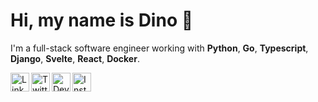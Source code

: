 Hi, my name is Dino 🦖
======================

I'm a full-stack software engineer working with **Python**, **Go**, **Typescript**, **Django**, **Svelte**, **React**, **Docker**.

[<img align="left" alt="LinkedIn" width="30px" src="https://cdn.jsdelivr.net/npm/simple-icons@8.4.0/icons/linkedin.svg" />][linkedin]
[<img align="left" alt="Twitter" width="30px" src="https://cdn.jsdelivr.net/npm/simple-icons@8.4.0/icons/twitter.svg" />][twitter]
[<img align="left" alt="Dev.to" width="30px" src="https://cdn.jsdelivr.net/npm/simple-icons@8.4.0/icons/devdotto.svg" />][devto]
[<img align="left" alt="Instagram" width="30px" src="https://cdn.jsdelivr.net/npm/simple-icons@8.4.0/icons/instagram.svg" />][instagram]

[devto]: https://dev.to/dinoperovic
[linkedin]: https://hr.linkedin.com/in/dino-perovic-a581b55b
[instagram]: https://www.instagram.com/dinoperovic/
[twitter]: https://twitter.com/dinoperovic
